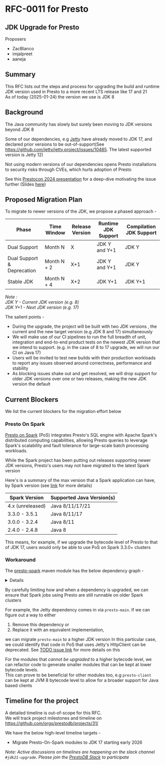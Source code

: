 # **RFC-0011 for Presto**

## JDK Upgrade for Presto

Proposers

* ZacBlanco
* imjalpreet
* aaneja


## Summary

This RFC lists out the steps and process for upgrading the build and runtime JDK version used in Presto to a more recent LTS release like 17 and 21  
As of today (2025-01-24) the version we use is JDK 8


## Background

The Java community has slowly but surely been moving to JDK versions beyond JDK 8  

Some of our dependencies, e.g [Jetty](https://github.com/jetty/jetty.project/) have already moved to JDK 17, and declared prior versions to be out-of-support(See https://github.com/jetty/jetty.project/issues/10485. The latest supported version is Jetty 12)

Not using modern versions of our dependencies opens Presto installations to security risks through CVEs, which hurts adoption of Presto

See this [Prestocon 2024 presentation](https://www.youtube.com/watch?v=K6CjuPZtqW4&list=PLJVeO1NMmyqW_qoMMEyVq-wW8lBSxA7hP&index=10) for a deep-dive motivating the issue further (Slides [here](RFC-0010/PrestoJavaUpgradeLightningTalk.pdf))


## Proposed Migration Plan  

To migrate to newer versions of the JDK, we propose a phased approach -   

| Phase | Time Window | Release Version | Runtime JDK Support | Compilation JDK Support |
| --- | --- | --- | --- | --- |
| Dual Support | Month N | X | JDK Y and Y+1 | JDK Y |
| Dual Support & Deprecation | Month N + 2 | X+1 | JDK Y and Y+1 | JDK Y |
| Stable JDK | Month N + 4 | X+2 | JDK Y+1 | JDK Y+1 |

_Note :  
JDK Y - Current JDK version (e.g. 8)  
JDK Y+1 - Next JDK version (e.g. 17)_


The salient points - 

 - During the upgrade, the project will be built with two JDK versions , the current and the new target version (e.g JDK 8 and 17) simultaneously
 - We will make use of our CI pipelines to run the full breadth of unit, integration and end-to-end product tests on the newest JDK version that we intend to support. (e.g. in the case of 8 to 17 upgrade, we will run our CI on Java 17)
 - Users will be invited to test new builds with their production workloads to report any issues observed around correctness, performance and stability
 - As blocking issues shake out and get resolved, we will drop support for older JDK versions over one or two releases, making the new JDK version the default


## Current Blockers
We list the current blockers for the migration effort below

### Presto On Spark
[Presto on Spark](https://github.com/prestodb/presto/issues/13856) (PoS) integrates Presto's SQL engine with Apache Spark's distributed computing capabilities, allowing Presto queries to leverage Spark's scalability and fault tolerance for large-scale batch processing workloads. 

While the Spark project has been putting out releases supporting newer JDK versions, Presto's users may not have migrated to the latest Spark version

Here's is a summary of the max version that a Spark application can have, by Spark version (see [link](https://community.cloudera.com/t5/Community-Articles/Spark-and-Java-versions-Supportability-Matrix/ta-p/383669) for more details)


| Spark Version | Supported Java Version(s) |
| --- | --- | 
| 4.x (unreleased) | Java 8/11/17/21 | 
| 3.3.0 - 3.5.1 | Java 8/11/17 | 
| 3.0.0 - 3.2.4 | Java 8/11 | 
| 2.4.0 - 2.4.8 | Java 8 |


This means, for example, if we upgrade the bytecode level of Presto to that of JDK 17, users would only be able to use PoS on Spark 3.3.0+ clusters

### Workaround
The [presto-spark](https://github.com/prestodb/presto/tree/498784bb35feaf2787da865865ffe8ab3e8673ca/presto-spark) maven module has the below dependency graph -

<details>

```
com.facebook.presto:presto-spark:jar:0.291-SNAPSHOT
\- com.facebook.presto:presto-spark-base:jar:0.291-SNAPSHOT:runtime
   +- com.facebook.presto:presto-client:jar:0.291-SNAPSHOT:runtime
   |  +- com.fasterxml.jackson.core:jackson-core:jar:2.15.4:runtime
   |  +- com.fasterxml.jackson.core:jackson-databind:jar:2.15.4:runtime
   |  +- com.facebook.airlift:security:jar:0.216:runtime
   |  +- com.facebook.drift:drift-api:jar:1.40:runtime
   |  +- com.google.auth:google-auth-library-oauth2-http:jar:0.12.0:runtime
   |  |  +- com.google.auth:google-auth-library-credentials:jar:0.12.0:runtime
   |  |  +- com.google.http-client:google-http-client:jar:1.27.0:runtime
   |  |  |  \- org.apache.httpcomponents:httpclient:jar:4.5.5:runtime
   |  |  |     +- org.apache.httpcomponents:httpcore:jar:4.4.9:runtime
   |  |  |     \- commons-codec:commons-codec:jar:1.17.0:runtime
   |  |  \- com.google.http-client:google-http-client-jackson2:jar:1.27.0:runtime
   |  +- com.squareup.okhttp3:okhttp:jar:3.9.0:runtime
   |  |  \- com.squareup.okio:okio:jar:1.13.0:runtime
   |  \- com.squareup.okhttp3:okhttp-urlconnection:jar:3.9.0:runtime
   +- com.facebook.presto:presto-parser:jar:0.291-SNAPSHOT:runtime
   |  \- org.antlr:antlr4-runtime:jar:4.7.1:runtime
   +- com.facebook.presto:presto-analyzer:jar:0.291-SNAPSHOT:runtime
   +- com.github.luben:zstd-jni:jar:1.5.2-3:runtime
   +- com.facebook.presto:presto-common:jar:0.291-SNAPSHOT:runtime
   +- com.facebook.presto:presto-spark-common:jar:0.291-SNAPSHOT:runtime
   +- com.facebook.presto:presto-spi:jar:0.291-SNAPSHOT:runtime
   +- com.facebook.presto:presto-main:jar:0.291-SNAPSHOT:runtime
   |  +- com.esri.geometry:esri-geometry-api:jar:2.2.4:runtime
   |  +- com.facebook.presto:presto-geospatial-toolkit:jar:0.291-SNAPSHOT:runtime
   |  |  \- org.locationtech.jts.io:jts-io-common:jar:1.19.0:runtime
   |  |     \- com.googlecode.json-simple:json-simple:jar:1.1.1:runtime
   |  +- org.apache.commons:commons-math3:jar:3.6.1:runtime
   |  +- com.facebook.presto:presto-bytecode:jar:0.291-SNAPSHOT:runtime
   |  |  +- org.ow2.asm:asm-tree:jar:9.2:runtime
   |  |  +- org.ow2.asm:asm-util:jar:9.2:runtime
   |  |  \- org.ow2.asm:asm-analysis:jar:9.2:runtime
   |  +- io.airlift:aircompressor:jar:0.27:runtime
   |  +- com.facebook.airlift:discovery:jar:0.216:runtime
   |  +- com.facebook.airlift:event:jar:0.216:runtime
   |  +- com.facebook.airlift:http-server:jar:0.216:runtime
   |  |  +- org.eclipse.jetty.http2:http2-server:jar:9.4.56.v20240826:runtime
   |  |  +- org.eclipse.jetty:jetty-server:jar:9.4.56.v20240826:runtime
   |  |  +- org.eclipse.jetty:jetty-servlet:jar:9.4.56.v20240826:runtime
   |  |  |  \- org.eclipse.jetty:jetty-util-ajax:jar:9.4.56.v20240826:runtime
   |  |  +- org.eclipse.jetty:jetty-security:jar:9.4.56.v20240826:runtime
   |  |  \- org.eclipse.jetty:jetty-jmx:jar:9.4.56.v20240826:runtime
   |  +- com.facebook.airlift:jaxrs:jar:0.216:runtime
   |  |  +- javax.xml.bind:jaxb-api:jar:2.3.1:runtime
   |  |  |  \- javax.activation:javax.activation-api:jar:1.2.0:runtime
   |  |  +- org.glassfish.jersey.core:jersey-common:jar:2.26:runtime
   |  |  |  \- org.glassfish.hk2:osgi-resource-locator:jar:1.0.1:runtime
   |  |  +- org.glassfish.jersey.core:jersey-server:jar:2.26:runtime
   |  |  |  +- org.glassfish.jersey.core:jersey-client:jar:2.26:runtime
   |  |  |  \- org.glassfish.jersey.media:jersey-media-jaxb:jar:2.26:runtime
   |  |  +- org.glassfish.jersey.containers:jersey-container-servlet-core:jar:2.26:runtime
   |  |  +- org.glassfish.jersey.containers:jersey-container-servlet:jar:2.26:runtime
   |  |  \- org.glassfish.jersey.inject:jersey-hk2:jar:2.26:runtime
   |  |     \- org.glassfish.hk2:hk2-locator:jar:2.5.0-b42:runtime
   |  |        +- org.glassfish.hk2:hk2-api:jar:2.5.0-b42:runtime
   |  |        +- org.glassfish.hk2:hk2-utils:jar:2.5.0-b42:runtime
   |  |        \- org.javassist:javassist:jar:3.22.0-GA:runtime
   |  +- com.facebook.airlift:jmx:jar:0.216:runtime
   |  |  \- com.sun:tools:jar:1.8:system
   |  +- com.facebook.airlift:jmx-http:jar:0.216:runtime
   |  +- io.airlift.resolver:resolver:jar:1.4:runtime
   |  |  +- org.sonatype.aether:aether-spi:jar:1.13.1:runtime
   |  |  +- org.sonatype.aether:aether-impl:jar:1.13.1:runtime
   |  |  +- org.sonatype.aether:aether-util:jar:1.13.1:runtime
   |  |  +- org.sonatype.aether:aether-connector-file:jar:1.13.1:runtime
   |  |  +- org.sonatype.aether:aether-connector-asynchttpclient:jar:1.13.1:runtime
   |  |  |  \- com.ning:async-http-client:jar:1.6.5:runtime
   |  |  +- io.netty:netty:jar:3.6.2.Final:runtime
   |  |  +- org.apache.maven:maven-core:jar:3.0.4:runtime
   |  |  |  +- org.apache.maven:maven-settings:jar:3.0.4:runtime
   |  |  |  +- org.apache.maven:maven-settings-builder:jar:3.0.4:runtime
   |  |  |  +- org.apache.maven:maven-repository-metadata:jar:3.0.4:runtime
   |  |  |  +- org.apache.maven:maven-plugin-api:jar:3.0.4:runtime
   |  |  |  +- org.apache.maven:maven-model-builder:jar:3.0.4:runtime
   |  |  |  +- org.codehaus.plexus:plexus-interpolation:jar:1.14:runtime
   |  |  |  +- org.codehaus.plexus:plexus-utils:jar:2.0.6:runtime
   |  |  |  +- org.codehaus.plexus:plexus-component-annotations:jar:1.5.5:runtime
   |  |  |  \- org.sonatype.plexus:plexus-sec-dispatcher:jar:1.3:runtime
   |  |  +- org.apache.maven:maven-model:jar:3.0.4:runtime
   |  |  +- org.apache.maven:maven-artifact:jar:3.0.4:runtime
   |  |  +- org.apache.maven:maven-aether-provider:jar:3.0.4:runtime
   |  |  +- org.apache.maven:maven-embedder:jar:3.0.4:runtime
   |  |  |  +- org.apache.maven:maven-compat:jar:3.0.4:runtime
   |  |  |  |  \- org.apache.maven.wagon:wagon-provider-api:jar:2.2:runtime
   |  |  |  \- org.sonatype.plexus:plexus-cipher:jar:1.7:runtime
   |  |  +- org.codehaus.plexus:plexus-container-default:jar:1.5.5:runtime
   |  |  |  \- org.apache.xbean:xbean-reflect:jar:3.4:runtime
   |  |  +- org.codehaus.plexus:plexus-classworlds:jar:2.4:runtime
   |  |  \- org.slf4j:slf4j-api:jar:1.7.32:runtime
   |  +- com.facebook.airlift:trace-token:jar:0.216:runtime
   |  +- io.airlift:joni:jar:2.1.5.3:runtime
   |  +- com.facebook.drift:drift-server:jar:1.40:runtime
   |  +- com.facebook.drift:drift-transport-netty:jar:1.40:runtime
   |  |  +- io.netty:netty-common:jar:4.1.115.Final:runtime
   |  |  +- io.netty:netty-buffer:jar:4.1.115.Final:runtime
   |  |  +- io.netty:netty-handler-proxy:jar:4.1.115.Final:runtime
   |  |  |  +- io.netty:netty-codec-socks:jar:4.1.115.Final:runtime
   |  |  |  \- io.netty:netty-codec-http:jar:4.1.115.Final:runtime
   |  |  +- io.netty:netty-handler:jar:4.1.115.Final:runtime
   |  |  |  \- io.netty:netty-transport-native-unix-common:jar:4.1.115.Final:runtime
   |  |  +- io.netty:netty-transport-classes-epoll:jar:4.1.115.Final:runtime
   |  |  +- io.netty:netty-transport-native-epoll:jar:linux-x86_64:4.1.115.Final:runtime
   |  |  \- io.netty:netty-codec:jar:4.1.115.Final:runtime
   |  +- com.facebook.drift:drift-transport-spi:jar:1.40:runtime
   |  +- com.facebook.drift:drift-client:jar:1.40:runtime
   |  +- com.facebook.drift:drift-protocol:jar:1.40:runtime
   |  +- com.facebook.drift:drift-codec:jar:1.40:runtime
   |  |  +- io.airlift:parameternames:jar:1.3:runtime
   |  |  \- com.facebook.airlift:bytecode:jar:1.3:runtime
   |  +- com.facebook.drift:drift-codec-utils:jar:1.40:runtime
   |  +- com.teradata:re2j-td:jar:1.4:runtime
   |  +- com.facebook.airlift.discovery:discovery-server:jar:1.33:runtime
   |  |  +- com.facebook.airlift:jmx-http-rpc:jar:0.198:runtime
   |  |  +- org.iq80.leveldb:leveldb-api:jar:0.10:runtime
   |  |  \- org.iq80.leveldb:leveldb:jar:0.10:runtime
   |  +- javax.servlet:javax.servlet-api:jar:3.1.0:runtime
   |  +- javax.ws.rs:javax.ws.rs-api:jar:2.1:runtime
   |  +- com.fasterxml.jackson.module:jackson-module-afterburner:jar:2.15.4:runtime
   |  +- com.jayway.jsonpath:json-path:jar:2.9.0:runtime
   |  |  \- net.minidev:json-smart:jar:2.5.0:runtime
   |  |     \- net.minidev:accessors-smart:jar:2.5.0:runtime
   |  +- org.sonatype.aether:aether-api:jar:1.13.1:runtime
   |  +- org.ow2.asm:asm:jar:9.2:runtime
   |  +- org.jgrapht:jgrapht-core:jar:1.3.1:runtime
   |  |  \- org.jheaps:jheaps:jar:0.10:runtime
   |  +- org.apache.lucene:lucene-analyzers-common:jar:8.10.0:runtime
   |  |  \- org.apache.lucene:lucene-core:jar:8.10.0:runtime
   |  +- org.locationtech.jts:jts-core:jar:1.19.0:runtime
   |  +- io.jsonwebtoken:jjwt-api:jar:0.11.5:runtime
   |  +- io.jsonwebtoken:jjwt-impl:jar:0.11.5:runtime
   |  +- io.jsonwebtoken:jjwt-jackson:jar:0.11.5:runtime
   |  +- org.apache.datasketches:datasketches-memory:jar:2.2.0:runtime
   |  +- org.apache.datasketches:datasketches-java:jar:5.0.1:runtime
   |  +- com.facebook.presto:presto-plugin-toolkit:jar:0.291-SNAPSHOT:runtime
   |  +- io.netty:netty-transport:jar:4.1.115.Final:runtime
   |  |  \- io.netty:netty-resolver:jar:4.1.115.Final:runtime
   |  \- com.facebook.presto:presto-ui:jar:0.291-SNAPSHOT:runtime
   +- com.facebook.presto:presto-expressions:jar:0.291-SNAPSHOT:runtime
   +- com.facebook.presto:presto-matching:jar:0.291-SNAPSHOT:runtime
   +- com.facebook.presto:presto-memory-context:jar:0.291-SNAPSHOT:runtime
   +- io.airlift:slice:jar:0.38:runtime
   +- io.airlift:units:jar:1.3:runtime
   +- com.facebook.airlift:stats:jar:0.216:runtime
   |  \- org.hdrhistogram:HdrHistogram:jar:2.1.9:runtime
   +- com.facebook.airlift:json:jar:0.216:runtime
   |  +- com.fasterxml.jackson.datatype:jackson-datatype-jdk8:jar:2.15.4:runtime
   |  +- com.fasterxml.jackson.datatype:jackson-datatype-jsr310:jar:2.15.4:runtime
   |  +- com.fasterxml.jackson.datatype:jackson-datatype-guava:jar:2.15.4:runtime
   |  +- com.fasterxml.jackson.datatype:jackson-datatype-joda:jar:2.15.4:runtime
   |  +- com.fasterxml.jackson.module:jackson-module-parameter-names:jar:2.15.4:runtime
   |  \- com.fasterxml.jackson.dataformat:jackson-dataformat-smile:jar:2.15.4:runtime
   +- com.facebook.airlift:http-client:jar:0.216:runtime
   |  +- ch.qos.logback:logback-core:jar:1.2.13:runtime
   |  +- org.eclipse.jetty:jetty-client:jar:9.4.56.v20240826:runtime
   |  +- org.eclipse.jetty:jetty-io:jar:9.4.56.v20240826:runtime
   |  +- org.eclipse.jetty:jetty-util:jar:9.4.56.v20240826:runtime
   |  +- org.eclipse.jetty:jetty-http:jar:9.4.56.v20240826:runtime
   |  +- org.eclipse.jetty.http2:http2-client:jar:9.4.56.v20240826:runtime
   |  |  +- org.eclipse.jetty.http2:http2-common:jar:9.4.56.v20240826:runtime
   |  |  |  \- org.eclipse.jetty.http2:http2-hpack:jar:9.4.56.v20240826:runtime
   |  |  \- org.eclipse.jetty:jetty-alpn-client:jar:9.4.56.v20240826:runtime
   |  +- org.eclipse.jetty.http2:http2-http-client-transport:jar:9.4.56.v20240826:runtime
   |  |  \- org.eclipse.jetty:jetty-alpn-openjdk8-client:jar:9.4.56.v20240826:runtime
   |  +- com.facebook.airlift:http-utils:jar:0.216:runtime
   |  \- net.jodah:failsafe:jar:2.0.1:runtime
   +- com.fasterxml.jackson.core:jackson-annotations:jar:2.15.4:runtime
   +- com.google.guava:guava:jar:32.1.0-jre:runtime
   |  +- com.google.guava:failureaccess:jar:1.0.1:runtime
   |  +- com.google.guava:listenablefuture:jar:9999.0-empty-to-avoid-conflict-with-guava:runtime
   |  +- org.checkerframework:checker-qual:jar:3.37.0:runtime
   |  +- com.google.errorprone:error_prone_annotations:jar:2.18.0:runtime
   |  \- com.google.j2objc:j2objc-annotations:jar:2.8:runtime
   +- com.google.inject:guice:jar:4.2.2:runtime
   |  \- aopalliance:aopalliance:jar:1.0:runtime
   +- javax.annotation:javax.annotation-api:jar:1.3.2:runtime
   +- javax.inject:javax.inject:jar:1:runtime
   +- com.facebook.airlift:concurrent:jar:0.216:runtime
   +- com.facebook.airlift:configuration:jar:0.216:runtime
   |  +- org.apache.bval:bval-jsr:jar:2.0.0:runtime
   |  \- cglib:cglib-nodep:jar:3.2.5:runtime
   +- com.facebook.airlift:bootstrap:jar:0.216:runtime
   +- com.facebook.airlift:node:jar:0.216:runtime
   +- com.facebook.airlift:log:jar:0.216:runtime
   +- com.facebook.airlift:log-manager:jar:0.216:runtime
   |  +- org.slf4j:slf4j-jdk14:jar:1.7.32:runtime
   |  +- org.slf4j:log4j-over-slf4j:jar:1.7.32:runtime
   |  \- org.slf4j:jcl-over-slf4j:jar:1.7.32:runtime
   +- com.google.code.findbugs:jsr305:jar:3.0.2:runtime
   +- org.pcollections:pcollections:jar:2.1.2:runtime
   +- org.weakref:jmxutils:jar:1.19:runtime
   +- org.openjdk.jol:jol-core:jar:0.2:runtime
   +- joda-time:joda-time:jar:2.12.7:runtime
   +- javax.validation:validation-api:jar:2.0.1.Final:runtime
   +- it.unimi.dsi:fastutil:jar:8.5.2:runtime
   \- org.apache.commons:commons-text:jar:1.10.0:runtime
      \- org.apache.commons:commons-lang3:jar:3.12.0:runtime

```  
  
</details>

By carefully limiting how and when a dependency is upgraded, we can ensure that Spark jobs using Presto are still runnable on older Spark clusters

For example, the Jetty dependency comes in via `presto-main`. If we can figure out a way to either  

1. Remove this dependency or   
1. Replace it with an equivalent implementation,  

we can migrate `presto-main` to a higher JDK version
In this particular case, we could identify that code in PoS that uses Jetty's HttpClient can be deprecated. See [TODO issue link]() for more details on this

For the modules that *cannot be upgraded* to a higher bytecode level, we can refactor code to generate smaller modules that can be kept at lower bytecode levels.  
This can prove to be beneficial for other modules too, e.g `presto-client` can be kept at JVM 8 bytecode level to allow for a broader support for Java based clients

## Timeline for the project

A detailed timeline is out-of-scope for this RFC.  
We will track project milestones and timeline on https://github.com/orgs/prestodb/projects/31/

We have the below high-level timeline targets - 
- Migrate Presto-On-Spark modules to JDK 17 starting early 2026

_Note: Active discussions on timelines are happening on the slack channel `#jdk21-upgrade`. Please join the [PrestoDB Slack](https://communityinviter.com/apps/prestodb/prestodb) to participate_

